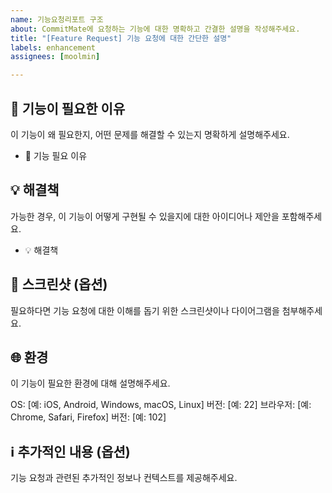 ```yaml
---
name: 기능요청리포트 구조
about: CommitMate에 요청하는 기능에 대한 명확하고 간결한 설명을 작성해주세요.
title: "[Feature Request] 기능 요청에 대한 간단한 설명"
labels: enhancement
assignees: [moolmin]

---
```


## 📝 기능이 필요한 이유
이 기능이 왜 필요한지, 어떤 문제를 해결할 수 있는지 명확하게 설명해주세요.
- 📝 기능 필요 이유 

## 💡 해결책
가능한 경우, 이 기능이 어떻게 구현될 수 있을지에 대한 아이디어나 제안을 포함해주세요.
- 💡 해결책 

## 📸 스크린샷 (옵션)
필요하다면 기능 요청에 대한 이해를 돕기 위한 스크린샷이나 다이어그램을 첨부해주세요.

## 🌐 환경
이 기능이 필요한 환경에 대해 설명해주세요.

OS: [예: iOS, Android, Windows, macOS, Linux]
버전: [예: 22]
브라우저: [예: Chrome, Safari, Firefox]
버전: [예: 102]

## ℹ️ 추가적인 내용 (옵션)
기능 요청과 관련된 추가적인 정보나 컨텍스트를 제공해주세요.